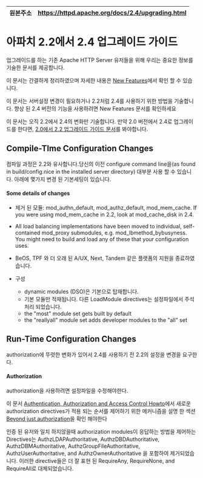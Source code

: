 |원본주소 | https://httpd.apache.org/docs/2.4/upgrading.html |
|:----|:----|

# 아파치 2.2에서 2.4 업그레이드 가이드

업그레이드를 하는 기존 Apache HTTP Server 유저들을 위해 우리는 중요한 정보를 기술한 문서를 제공합니다.

이 문서는 간결하게 정리하였으며 자세한 내용은 [New Features](https://httpd.apache.org/docs/2.4/new_features_2_4.html)에서 확인 할 수 있습니다.

이 문서는 서버설정 변경이 필요하거나 2.2처럼 2.4를 사용하기 위한 방법을 기술합니다. 향상 된 2.4 버전의 기능을 사용하려면 New Features 문서를 확인하세요

이 문서는 오직 2.2에서 2.4의 변화만 기술합니다. 만약 2.0 버전에서 2.4로 업그레이드를 한다면, [2.0에서 2.2 업그레이드 가이드 문서](http://httpd.apache.org/docs/2.2/upgrading.html)를 봐야합니다.


## Compile-TIme Configuration Changes

컴파일 과정은 2.2와 유사합니다.당신의 이전 configure command line을(as found in build/config.nice in the installed server directory) 대부분 사용 할 수 있습니다. 아래에 몇가지 변경 된 기본세팅이 있습니다.

#### Some details of changes
* 제거 된 모듈: mod_authn_default, mod_authz_default, mod_mem_cache. If you were using mod_mem_cache in 2.2, look at mod_cache_disk in 2.4.

* All load balancing implementations have been moved to individual, self-contained mod_proxy submodules, e.g. mod_lbmethod_bybusyness. You might need to build and load any of these that your configuration uses.

* BeOS, TPF 와 더 오래 된 A/UX, Next, Tandem 같은 플랫폼의 지원을 종료하였습니다.

* 구성
  + dynamic modules (DSO)은 기본으로 탑재합니다.
  + 기본 모듈만 적재됩니다. 다른 LoadModule directives는 설정파일에서 주석처리 되었습니다.
  + the "most" module set gets built by default
  + the "reallyall" module set adds developer modules to the "all" set

## Run-Time Configuration Changes

authorization에 뚜렷한 변화가 있어서 2.4를 사용하기 전 2.2의 설정을 변경을 요구한다.

#### Authorization

authorization을 사용하려면 설정파일을 수정해야한다.

이 문서 [Authentication, Authorization and Access Control Howto](https://httpd.apache.org/docs/2.4/howto/auth.html)에서 새로운 authorization directives가 적용 되는 순서를 제어하기 위한 메커니즘을 설명 한 섹션[Beyond just authorization](https://httpd.apache.org/docs/2.4/howto/auth.html#beyond)을 확인 해야한다

 인증 된 유저와 일치 하지않을때 authorization modules이 응답하는 방법을 제어하는 Directives는 AuthzLDAPAuthoritative, AuthzDBDAuthoritative, AuthzDBMAuthoritative, AuthzGroupFileAuthoritative, AuthzUserAuthoritative, and AuthzOwnerAuthoritative 을 포함하여 제거되었습니다. 이러한 directive들은 더 잘 표현 된 RequireAny, RequireNone, and RequireAll로 대체되었습니다.

